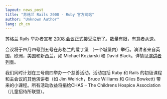 ```yaml
---
layout: news_post
title: "苏格兰 Rails 2008 - Ruby 官方网站"
author: "Unknown Author"
lang: zh_cn
---
```


苏格兰 Rails 举办者宣布 [2008
会议](http://scotlandonrails.com/register)正式接受注册了。数量有限，有意者从速。

会议将于四月四号到五号在苏格兰的爱丁堡 （一个城堡内）举行。演讲者来自英国，欧洲，美国和新西兰，如 Michael Koziarski 和
David Black。详情见[演讲者列表](http://scotlandonrails.com/talks)。

我们同时计划在三号周四举办一个慈善活动。活动包括 Ruby 和 Rails 的初级课程和主会议的其他演讲者（如 Jim
Weirich，Bruce Williams 和 Giles Bowkett) 带来的小课程。所有活动收益将捐给CHAS – The
Childrens Hospice Association（儿童招待所联盟）。

